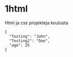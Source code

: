 # 1html
Html ja css projekteja koulusta
```
{
  "Testing": "John",
  "Testing2": "Doe",
  "age": 25
}
```
